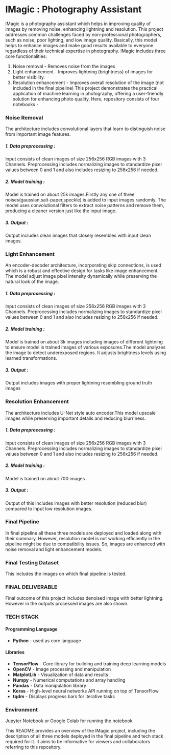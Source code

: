 # IMagic : Photography Assistant
IMagic is a photography assistant which helps in improving quality of images by removing noise, enhancing lightning and resolution. This project addresses common challenges faced by non-professional photographers, such as noise, poor lighting, and low image quality. Basically, this model helps to enhance images and make good results available to everyone regardless of their technical expertise in photography.
IMagic includes three core functionalities:
 1. Noise removal - Removes noise from the images
 2. Light enhancement - Improves lightning (brightness) of images for better visibility.
 3. Resolution enhancement - Improves overall resolution of the image (not included in the final pipeline)
This project demonstrates the practical application of machine learning in photography, offering a user-friendly solution for enhancing photo quality.
Here, repository consists of four notebooks -
### Noise Removal
The architecture includes convolutional layers that learn to distinguish noise from important image features. 
##### 1. Data preprocessing :
Input consists of clean images of size 256x256 RGB images with 3 Channels. Preprocessing includes normalizing images to standardize pixel values between 0 and 1 and also includes resizing to 256x256 if needed.
##### 2. Model training :
Model is trained on about 25k images.Firstly any one of three noises(gaussian,salt-paper,speckle) is added to input images randomly. The model uses convolutional filters to extract noise patterns and remove them, producing a cleaner version just like the input image.
##### 3. Output :
Output includes clean images that closely resembles with input clean images.
### Light Enhancement 
An encoder-decoder architecture, incorporating skip connections, is used which is a robust and effective design for tasks like image enhancement. The model adjust image pixel intensity dynamically while preserving the natural look of the image.
##### 1. Data preprocessing :
Input consists of clean images of size 256x256 RGB images with 3 Channels. Preprocessing includes normalizing images to standardize pixel values between 0 and 1 and also includes resizing to 256x256 if needed.
##### 2. Model training :
Model is trained on about 3k images including images of different lightning to ensure model is trained images of various exposures.The model analyzes the image to detect underexposed regions. It adjusts brightness levels using learned transformations.
##### 3. Output :
Output includes images with proper lightning resembling ground truth images
### Resolution Enhancement
The architecture includes U-Net style auto encoder.This model upscale images while preserving important details and reducing blurriness.
##### 1. Data preprocessing :
Input consists of clean images of size 256x256 RGB images with 3 Channels. Preprocessing includes normalizing images to standardize pixel values between 0 and 1 and also includes resizing to 256x256 if needed.
##### 2. Model training :
Model is trained on about 700 images
##### 3. Output :
Output of this includes images with better resolution (reduced blur) compared to input low resolution images.
### Final Pipeline
In final pipeline all these three models are deployed and loaded along with their summary. However, resolution model is not working efficiently in the pipeline might be due to compatibility issues. So, images are enhanced with noise removal and light enhancement models.
###  Final Testing Dataset
This includes the images on which final pipeline is tested.
### FINAL DELIVERABLE
Final outcome of this project includes denoised image with better lightning. However in the outputs processed images are also shown.
### TECH STACK
#### Programming Language
- **Python** - used as core language
#### Libraries
- **TensorFlow** - Core library for building and training deep learning models
- **OpenCV** - Image processing and manipulation
- **MatplotLib** - Visualization of data and results
- **Numpy** - Numerical computations and array handling
- **Pandas** - Data manipulation library
- **Keras** - High-level neural networks API running on top of TensorFlow
- **tqdm** - Displays progress bars for iterative tasks
### Environment
Jupyter Notebook or Google Colab for running the notebook


This README provides an overview of the IMagic project, including the description of all three models deployed in the final pipeline and tech stack required for it. It aims to be informative for viewers and collaborators referring to this repository.
  
  
